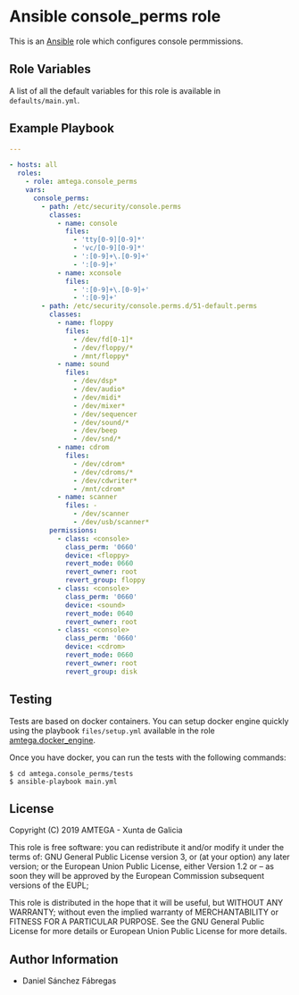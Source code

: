# Ansible console_perms role

This is an [Ansible](http://www.ansible.com) role which configures console permmissions.

## Role Variables

A list of all the default variables for this role is available in `defaults/main.yml`.

## Example Playbook

```yaml
---

- hosts: all
  roles:    
    - role: amtega.console_perms
    vars:
      console_perms:
        - path: /etc/security/console.perms
          classes:
            - name: console
              files:
                - 'tty[0-9][0-9]*'
                - 'vc/[0-9][0-9]*'
                - ':[0-9]+\.[0-9]+'
                - ':[0-9]+'
            - name: xconsole
              files:
                - ':[0-9]+\.[0-9]+'
                - ':[0-9]+'
        - path: /etc/security/console.perms.d/51-default.perms
          classes:
            - name: floppy
              files:
                - /dev/fd[0-1]*
                - /dev/floppy/*
                - /mnt/floppy*
            - name: sound
              files:
                - /dev/dsp*
                - /dev/audio*
                - /dev/midi*
                - /dev/mixer*
                - /dev/sequencer
                - /dev/sound/*
                - /dev/beep
                - /dev/snd/*
            - name: cdrom
              files:
                - /dev/cdrom*
                - /dev/cdroms/*
                - /dev/cdwriter*
                - /mnt/cdrom*
            - name: scanner
              files: -
                - /dev/scanner
                - /dev/usb/scanner*
          permissions:
            - class: <console>
              class_perm: '0660'
              device: <floppy>
              revert_mode: 0660
              revert_owner: root
              revert_group: floppy
            - class: <console>
              class_perm: '0660'
              device: <sound>
              revert_mode: 0640
              revert_owner: root
            - class: <console>
              class_perm: '0660'
              device: <cdrom>
              revert_mode: 0660
              revert_owner: root
              revert_group: disk
```

## Testing

Tests are based on docker containers. You can setup docker engine quickly using the playbook `files/setup.yml` available in the role [amtega.docker_engine](https://galaxy.ansible.com/amtega/docker_engine).

Once you have docker, you can run the tests with the following commands:

```shell
$ cd amtega.console_perms/tests
$ ansible-playbook main.yml
```

## License

Copyright (C) 2019 AMTEGA - Xunta de Galicia

This role is free software: you can redistribute it and/or modify
it under the terms of:
GNU General Public License version 3, or (at your option) any later version;
or the European Union Public License, either Version 1.2 or – as soon
they will be approved by the European Commission ­subsequent versions of
the EUPL;

This role is distributed in the hope that it will be useful,
but WITHOUT ANY WARRANTY; without even the implied warranty of
MERCHANTABILITY or FITNESS FOR A PARTICULAR PURPOSE.  See the
GNU General Public License for more details or European Union Public License for more details.

## Author Information

- Daniel Sánchez Fábregas
